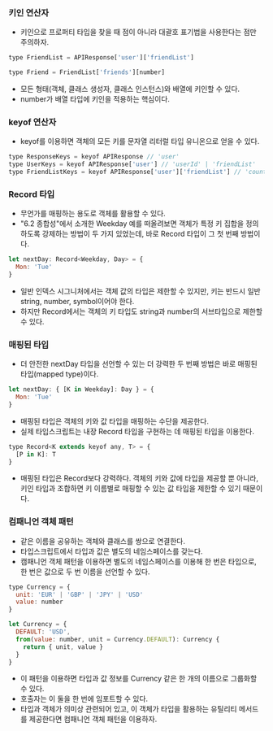 ### 키인 연산자

- 키인으로 프로퍼티 타입을 찾을 때 점이 아니라 대괄호 표기법을 사용한다는 점만 주의하자.

```javascript
type FriendList = APIResponse['user']['friendList']

type Friend = FriendList['friends'][number]
```

- 모든 형태(객체, 클래스 생성자, 클래스 인스턴스)와 배열에 키인할 수 있다.
- number가 배열 타입에 키인을 적용하는 핵심이다.

### keyof 연산자

- keyof를 이용하면 객체의 모든 키를 문자열 리터럴 타입 유니온으로 얻을 수 있다.

```javascript
type ResponseKeys = keyof APIResponse // 'user'
type UserKeys = keyof APIResponse['user'] // 'userId' | 'friendList'
type FriendListKeys = keyof APIResponse['user']['friendList'] // 'count' | 'friends'
```

### Record 타입

- 무언가를 매핑하는 용도로 객체를 활용할 수 있다.
- "6.2 종합성"에서 소개한 Weekday 예를 떠올려보면 객체가 특정 키 집합을 정의하도록 강제하는 방법이 두 가지 있었는데, 바로 Record 타입이 그 첫 번째 방법이다.

```javascript
let nextDay: Record<Weekday, Day> = {
  Mon: 'Tue'
}
```

- 일반 인덱스 시그니처에서는 객체 값의 타입은 제한할 수 있지만, 키는 반드시 일반 string, number, symbol이어야 한다.
- 하지만 Record에서는 객체의 키 타입도 string과 number의 서브타입으로 제한할 수 있다.

### 매핑된 타입

- 더 안전한 nextDay 타입을 선언할 수 있는 더 강력한 두 번째 방법은 바로 매핑된 타입(mapped type)이다.

```javascript
let nextDay: { [K in Weekday]: Day } = {
  Mon: 'Tue'
}
```

- 매핑된 타입은 객체의 키와 값 타입을 매핑하는 수단을 제공한다.
- 실제 타입스크립트는 내장 Record 타입을 구현하는 데 매핑된 타입을 이용한다.

```javascript
type Record<K extends keyof any, T> = {
  [P in K]: T
}
```

- 매핑된 타입은 Record보다 강력하다. 객체의 키와 값에 타입을 제공할 뿐 아니라, 키인 타입과 조합하면 키 이름별로 매핑할 수 있는 값 타입을 제한할 수 있기 때문이다.

### 컴패니언 객체 패턴

- 같은 이름을 공유하는 객체와 클래스를 쌍으로 연결한다.
- 타입스크립트에서 타입과 값은 별도의 네임스페이스를 갖는다.
- 캠패니언 객체 패턴을 이용하면 별도의 네임스페이스를 이용해 한 번은 타입으로, 한 번은 값으로 두 번 이름을 선언할 수 있다.

```javascript
type Currency = {
  unit: 'EUR' | 'GBP' | 'JPY' | 'USD'
  value: number
}

let Currency = {
  DEFAULT: 'USD',
  from(value: number, unit = Currency.DEFAULT): Currency {
    return { unit, value }
  }
}
```

- 이 패턴을 이용하면 타입과 값 정보를 Currency 같은 한 개의 이름으로 그룹화할 수 있다.
- 호출자는 이 둘을 한 번에 임포트할 수 있다.
- 타입과 객체가 의미상 관련되어 있고, 이 객체가 타입을 활용하는 유틸리티 메서드를 제공한다면 컴패니언 객체 패턴을 이용하자.
